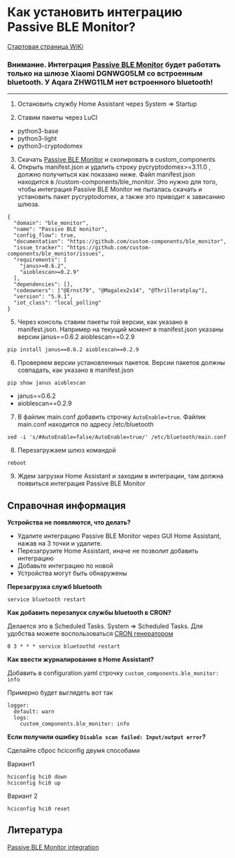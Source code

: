 # Как установить интеграцию Passive BLE Monitor?

[Стартовая страница WiKi](https://github.com/DivanX10/wiki#readme)

### Внимание. Интеграция [Passive BLE Monitor](https://github.com/custom-components/ble_monitor) будет работать только на шлюзе Xiaomi DGNWG05LM со встроенным bluetooth. У Aqara ZHWG11LM нет встроенного bluetooth!

***

1) Остановить службу Home Assistant через System => Startup

2) Ставим пакеты через LuCI
 * python3-base
 * python3-light
 * python3-cryptodomex

3) Скачать [Passive BLE Monitor](https://github.com/custom-components/ble_monitor) и скопировать в custom_components
4) Открыть manifest.json и удалить строку pycryptodomex>=3.11.0 , должно получиться как показано ниже. Файл manifest.json находится в /custom-components/ble_monitor. Это нужно для того, чтобы интеграция Passive BLE Monitor не пыталась скачать и установить пакет pycryptodomex, а также это приводит к зависанию шлюза.
```
{
  "domain": "ble_monitor",
  "name": "Passive BLE monitor",
  "config_flow": true,
  "documentation": "https://github.com/custom-components/ble_monitor",
  "issue_tracker": "https://github.com/custom-components/ble_monitor/issues",
  "requirements": [
    "janus>=0.6.2",
    "aioblescan>=0.2.9"
  ],
  "dependencies": [],
  "codeowners": ["@Ernst79", "@Magalex2x14", "@Thrilleratplay"],
  "version": "5.9.1",
  "iot_class": "local_polling"
}
```
5) Через консоль ставим пакеты той версии, как указано в manifest.json. Например на текущий момент в manifest.json указаны версии janus==0.6.2 aioblescan==0.2.9
```
pip install janus==0.6.2 aioblescan==0.2.9
```
6) Проверяем версии установленных пакетов. Версии пакетов должны совпадать, как указано в manifest.json
```
pip show janus aioblescan
```
* janus==0.6.2 
* aioblescan==0.2.9

7) В файлик main.conf добавить строчку `AutoEnable=true`. Файлик main.conf находится по адресу /etc/bluetooth
```
sed -i 's/#AutoEnable=false/AutoEnable=true/' /etc/bluetooth/main.conf
```

8) Перезагружаем шлюз командой
```
reboot
```
9) Ждем загрузки Home Assistant и заходим в интеграции, там должна появиться интеграция Passive BLE Monitor



## Справочная информация

**Устройства не появляются, что делать?**
* Удалите интеграцию Passive BLE Monitor через GUI Home Assistant, нажав на 3 точки и удалите.
* Перезагрузите Home Assistant, иначе не позволит добавить интеграцию
* Добавьте интеграцию по новой
* Устройства могут быть обнаружены


**Перезагрузка служб bluetooth**
```
service bluetooth restart
```

**Как добавить перезапуск службы bluetooth в CRON?**

Делается это в Scheduled Tasks. System => Scheduled Tasks. Для удобства можете воспользоваться [CRON генератором](https://crontab.guru)
```
0 3 * * * service bluetoothd restart  
```

**Как ввести журналирование в Home Assistant?**

Добавить в configuration.yaml строчку `custom_components.ble_monitor: info`

Примерно будет выглядеть вот так
```
logger:
  default: warn
  logs:
    custom_components.ble_monitor: info
```

**Если получили ошибку `Disable scan failed: Input/output error`?**

Сделайте сброс hciconfig двумя способами

Вариант1
```
hciconfig hci0 down
hciconfig hci0 up
```

Вариант 2
```
hciconfig hci0 reset
```



## Литература
[Passive BLE Monitor integration](https://custom-components.github.io/ble_monitor/)




